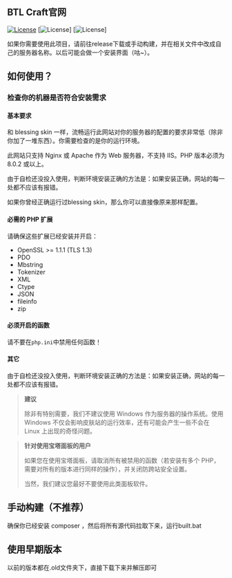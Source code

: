 ## BTL Craft官网

[![License](https://img.shields.io/github/license/Rene8028/carpet-iee-addition.svg)](https://www.gnu.org/licenses/quick-guide-gplv3.html)
[![License](https://img.shields.io/badge/V-ME-red)]
[![License](https://img.shields.io/badge/WE%20ARE-POOR-yellow)]

如果你需要使用此项目，请前往release下载或手动构建，并在相关文件中改成自己的服务器名称。以后可能会做一个安装界面（咕~）。

## 如何使用？

### 检查你的机器是否符合安装需求

#### 基本要求

和 blessing skin 一样，流畅运行此网站对你的服务器的配置的要求非常低（除非你加了一堆东西）。你需要检查的是你的运行环境。

此网站只支持 Nginx 或 Apache 作为 Web 服务器，不支持 IIS。PHP 版本必须为 8.0.2 或以上。

由于自检还没投入使用，判断环境安装正确的方法是：如果安装正确，网站的每一处都不应该有报错。

如果你曾经正确运行过blessing skin，那么你可以直接像原来那样配置。

#### 必需的 PHP 扩展

请确保这些扩展已经安装并开启：

- OpenSSL >= 1.1.1 (TLS 1.3)
- PDO
- Mbstring
- Tokenizer
- XML
- Ctype
- JSON
- fileinfo
- zip

#### 必须开启的函数


请不要在`php.ini`中禁用任何函数！

#### 其它

由于自检还没投入使用，判断环境安装正确的方法是：如果安装正确，网站的每一处都不应该有报错。

> **建议**
> 
> 除非有特别需要，我们不建议使用 Windows 作为服务器的操作系统。使用 Windows 不仅会影响皮肤站的运行效率，还有可能会产生一些不会在 Linux 上出现的奇怪问题。

> **针对使用宝塔面板的用户**
> 
> 如果您在使用宝塔面板，请取消所有被禁用的函数（若安装有多个 PHP，需要对所有的版本进行同样的操作），并关闭防跨站安全设置。
> 
> 当然，我们建议您最好不要使用此类面板软件。

## 手动构建（不推荐）

确保你已经安装 composer ，然后将所有源代码拉取下来，运行built.bat
  
## 使用早期版本

以前的版本都在.old文件夹下，直接下载下来并解压即可
